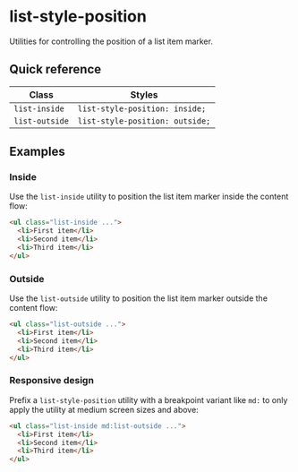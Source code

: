 # list-style-position

Utilities for controlling the position of a list item marker.

## Quick reference

| Class | Styles |
|-------|--------|
| `list-inside` | `list-style-position: inside;` |
| `list-outside` | `list-style-position: outside;` |

## Examples

### Inside

Use the `list-inside` utility to position the list item marker inside the content flow:

```html
<ul class="list-inside ...">
  <li>First item</li>
  <li>Second item</li>
  <li>Third item</li>
</ul>
```

### Outside

Use the `list-outside` utility to position the list item marker outside the content flow:

```html
<ul class="list-outside ...">
  <li>First item</li>
  <li>Second item</li>
  <li>Third item</li>
</ul>
```

### Responsive design

Prefix a `list-style-position` utility with a breakpoint variant like `md:` to only apply the utility at medium screen sizes and above:

```html
<ul class="list-inside md:list-outside ...">
  <li>First item</li>
  <li>Second item</li>
  <li>Third item</li>
</ul>
```



